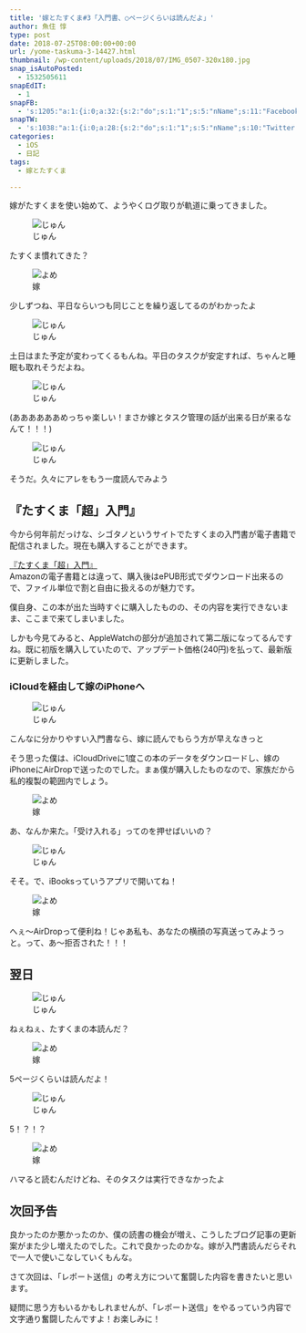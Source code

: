 ```yaml
---
title: '嫁とたすくま#3「入門書、○ページくらいは読んだよ」'
author: 魚住 惇
type: post
date: 2018-07-25T08:00:00+00:00
url: /yome-taskuma-3-14427.html
thumbnail: /wp-content/uploads/2018/07/IMG_0507-320x180.jpg
snap_isAutoPosted:
  - 1532505611
snapEdIT:
  - 1
snapFB:
  - 's:1205:"a:1:{i:0;a:32:{s:2:"do";s:1:"1";s:5:"nName";s:11:"Facebook #0";s:9:"msgFormat";s:51:"ブログを更新しました！%TITLE% %SITENAME%";s:6:"appKey";s:35:"x5g9aw2d4v22454x2w294d444a4p2b4u2z2";s:6:"appSec";s:69:"d3h0au284x2i5b4s224h5e414a4p2m5z2y2u2k584x24474e4w2p2y2d4w244q2748484";s:8:"postType";s:1:"A";s:8:"apiToUse";s:4:"fbfb";s:7:"fltrsOn";i:0;s:5:"fltrs";a:0:{}s:7:"proxyOn";i:0;s:7:"useSURL";i:0;s:1:"v";i:350;s:3:"tpt";s:0:"";s:4:"pgID";s:32:"627487850654942_1996515557085491";s:6:"imgUpl";s:1:"T";s:10:"riComments";i:0;s:12:"riCommentsAA";i:0;s:5:"proxy";a:2:{s:5:"proxy";s:0:"";s:2:"up";s:0:"";}s:9:"wpImgSize";s:4:"full";s:5:"glpid";s:0:"";s:4:"uMsg";s:0:"";s:11:"accessToken";s:175:"EAAMjGZBx2DIABAK9Shrq8A1facZBzmI7j4gQptvfrvrC0QRXFBjndKxoJdk1x3YCLY5zT01ivVoEhYZCv0wO4N4WlEb8wNRBgIgy8OvpQQfV1zmMs4Tfgs9r2rrWnoya0gsx9AgvoAlPCKCha6ZAYq5mszCg54MRDGptJQ0xegZDZD";s:8:"authUser";s:15:"627487850654942";s:12:"authUserName";s:10:"Jun Uozumi";s:8:"isPosted";s:1:"1";s:7:"postURL";s:62:"http://www.facebook.com/627487850654942/posts/1996515557085491";s:5:"pDate";s:19:"2018-07-25 08:00:11";s:9:"isAutoImg";s:1:"A";s:8:"imgToUse";s:0:"";s:9:"isAutoURL";s:1:"A";s:8:"urlToUse";s:0:"";s:4:"doFB";i:0;}}";'
snapTW:
  - 's:1038:"a:1:{i:0;a:28:{s:2:"do";s:1:"1";s:5:"nName";s:10:"Twitter #0";s:9:"msgFormat";s:40:"記事を書きました: %TITLE%  %URL%";s:6:"appKey";s:55:"x5g9a2494h465u554l434265454e306b4j4m474q3o3w5r4h3a3b4r3";s:6:"appSec";s:105:"d3h0ak37413l546f4u25615i4n4j3p4w384o305r3l336s5d4i4n4u3q354p3u2o4p433o50325b4m4f4r3s463t454y534r3s3l57406";s:7:"fltrsOn";i:0;s:5:"fltrs";a:0:{}s:7:"proxyOn";i:0;s:7:"useSURL";i:0;s:1:"v";i:350;s:5:"twURL";s:29:"https://twitter.com/jun3010me";s:11:"accessToken";s:50:"67790051-Zy1o3Z7D9ONCVqKqdP2QPAIhGVwkCADeltfZN9dth";s:14:"accessTokenSec";s:45:"k94u64BhC2TPT95vmy98nXsz1WUVhQEFSW2qnZM46Q5z1";s:5:"tw140";i:0;s:10:"riComments";i:0;s:11:"riCommentsM";i:0;s:12:"riCommentsAA";i:0;s:8:"attchImg";s:1:"1";s:9:"wpImgSize";s:4:"full";s:8:"isPosted";s:1:"1";s:4:"pgID";s:19:"1022028735170666496";s:7:"postURL";s:56:"https://twitter.com/jun3010me/status/1022028735170666496";s:5:"pDate";s:19:"2018-07-25 08:00:14";s:9:"isAutoImg";s:1:"A";s:8:"imgToUse";s:0:"";s:9:"isAutoURL";s:1:"A";s:8:"urlToUse";s:0:"";s:4:"doTW";i:0;}}";'
categories:
  - iOS
  - 日記
tags:
  - 嫁とたすくま

---
```

嫁がたすくまを使い始めて、ようやくログ取りが軌道に乗ってきました。

<div class="voice">
  <figure class="voice-img-left"> <img decoding="async" src="http://jun3010.me/files/juns.jpg" alt="じゅん" /><figcaption class="voice-img-description">じゅん</figcaption></figure> 
  
  <div class="voice-text-right">
    <p class="voice-text">
      たすくま慣れてきた？
    </p>
  </div>
</div>

<div class="voice">
  <figure class="voice-img-right"> <img decoding="async" src="http://jun3010.me/files/yomes.jpg" alt="よめ" /><figcaption class="voice-img-description">嫁</figcaption></figure> 
  
  <div class="voice-text-left">
    <p class="voice-text">
      少しずつね、平日ならいつも同じことを繰り返してるのがわかったよ
    </p>
  </div>
</div>

<div class="voice">
  <figure class="voice-img-left"> <img decoding="async" src="http://jun3010.me/files/juns.jpg" alt="じゅん" /><figcaption class="voice-img-description">じゅん</figcaption></figure> 
  
  <div class="voice-text-right">
    <p class="voice-text">
      土日はまた予定が変わってくるもんね。平日のタスクが安定すれば、ちゃんと睡眠も取れそうだよね。
    </p>
  </div>
</div>

<div class="voice">
  <figure class="voice-img-left"> <img decoding="async" src="http://jun3010.me/files/juns.jpg" alt="じゅん" /><figcaption class="voice-img-description">じゅん</figcaption></figure> 
  
  <div class="voice-text-right">
    <p class="voice-text">
      (ああああああめっちゃ楽しい！まさか嫁とタスク管理の話が出来る日が来るなんて！！！)
    </p>
  </div>
</div>

<div class="voice">
  <figure class="voice-img-left"> <img decoding="async" src="http://jun3010.me/files/juns.jpg" alt="じゅん" /><figcaption class="voice-img-description">じゅん</figcaption></figure> 
  
  <div class="voice-text-right">
    <p class="voice-text">
      そうだ。久々にアレをもう一度読んでみよう
    </p>
  </div>
</div>

## 『たすくま「超」入門』

今から何年前だっけな、シゴタノというサイトでたすくまの入門書が電子書籍で配信されました。現在も購入することができます。

<a href="https://cyblog.biz/pro/taskumanual.php#buy" target="_blank">『たすくま「超」入門』</a>  
Amazonの電子書籍とは違って、購入後はePUB形式でダウンロード出来るので、ファイル単位で割と自由に扱えるのが魅力です。

僕自身、この本が出た当時すぐに購入したものの、その内容を実行できないまま、ここまで来てしまいました。

しかも今見てみると、AppleWatchの部分が追加されて第二版になってるんですね。既に初版を購入していたので、アップデート価格(240円)を払って、最新版に更新しました。

### iCloudを経由して嫁のiPhoneへ

<div class="voice">
  <figure class="voice-img-left"> <img decoding="async" src="http://jun3010.me/files/juns.jpg" alt="じゅん" /><figcaption class="voice-img-description">じゅん</figcaption></figure> 
  
  <div class="voice-text-right">
    <p class="voice-text">
      こんなに分かりやすい入門書なら、嫁に読んでもらう方が早えなきっと
    </p>
  </div>
</div>

そう思った僕は、iCloudDriveに1度この本のデータをダウンロードし、嫁のiPhoneにAirDropで送ったのでした。まぁ僕が購入したものなので、家族だから私的複製の範囲内でしょう。

<div class="voice">
  <figure class="voice-img-right"> <img decoding="async" src="http://jun3010.me/files/yomes.jpg" alt="よめ" /><figcaption class="voice-img-description">嫁</figcaption></figure> 
  
  <div class="voice-text-left">
    <p class="voice-text">
      あ、なんか来た。「受け入れる」ってのを押せばいいの？
    </p>
  </div>
</div>

<div class="voice">
  <figure class="voice-img-left"> <img decoding="async" src="http://jun3010.me/files/juns.jpg" alt="じゅん" /><figcaption class="voice-img-description">じゅん</figcaption></figure> 
  
  <div class="voice-text-right">
    <p class="voice-text">
      そそ。で、iBooksっていうアプリで開いてね！
    </p>
  </div>
</div>

<div class="voice">
  <figure class="voice-img-right"> <img decoding="async" src="http://jun3010.me/files/yomes.jpg" alt="よめ" /><figcaption class="voice-img-description">嫁</figcaption></figure> 
  
  <div class="voice-text-left">
    <p class="voice-text">
      へぇ〜AirDropって便利ね！じゃあ私も、あなたの横顔の写真送ってみようっと。って、あ〜拒否された！！！
    </p>
  </div>
</div>

## 翌日

<div class="voice">
  <figure class="voice-img-left"> <img decoding="async" src="http://jun3010.me/files/juns.jpg" alt="じゅん" /><figcaption class="voice-img-description">じゅん</figcaption></figure> 
  
  <div class="voice-text-right">
    <p class="voice-text">
      ねぇねぇ、たすくまの本読んだ？
    </p>
  </div>
</div>

<div class="voice">
  <figure class="voice-img-right"> <img decoding="async" src="http://jun3010.me/files/yomes.jpg" alt="よめ" /><figcaption class="voice-img-description">嫁</figcaption></figure> 
  
  <div class="voice-text-left">
    <p class="voice-text">
      5ページくらいは読んだよ！
    </p>
  </div>
</div>

<div class="voice">
  <figure class="voice-img-left"> <img decoding="async" src="http://jun3010.me/files/juns.jpg" alt="じゅん" /><figcaption class="voice-img-description">じゅん</figcaption></figure> 
  
  <div class="voice-text-right">
    <p class="voice-text">
      5！？！？
    </p>
  </div>
</div>

<div class="voice">
  <figure class="voice-img-right"> <img decoding="async" src="http://jun3010.me/files/yomes.jpg" alt="よめ" /><figcaption class="voice-img-description">嫁</figcaption></figure> 
  
  <div class="voice-text-left">
    <p class="voice-text">
      ハマると読むんだけどね、そのタスクは実行できなかったよ
    </p>
  </div>
</div>

## 次回予告

良かったのか悪かったのか、僕の読書の機会が増え、こうしたブログ記事の更新案がまた少し増えたのでした。これで良かったのかな。嫁が入門書読んだらそれで一人で使いこなしていくもんな。

さて次回は、「レポート送信」の考え方について奮闘した内容を書きたいと思います。

疑問に思う方もいるかもしれませんが、「レポート送信」をやるっていう内容で文字通り奮闘したんですよ！お楽しみに！